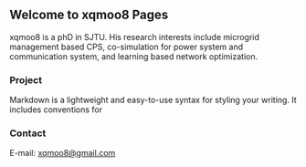 ## Welcome to xqmoo8 Pages

xqmoo8 is a phD in SJTU.  His research interests include microgrid management based CPS, co-simulation for power system and communication system, and learning based network optimization.

### Project

Markdown is a lightweight and easy-to-use syntax for styling your writing. It includes conventions for

### Contact

E-mail: xqmoo8@gmail.com
